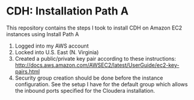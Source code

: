 # CDH: Installation Path A
This repository contains the steps I took to install CDH on Amazon EC2 instances using Install Path A

1. Logged into my AWS account
2. Locked into U.S. East (N. Virginia)
3. Created a public/private key pair according to these instructions: http://docs.aws.amazon.com/AWSEC2/latest/UserGuide/ec2-key-pairs.html
4. Security group creation should be done before the instance configuration.  See the setup I have for the default group which allows the inbound ports specified for the Cloudera installation.

<pre>
